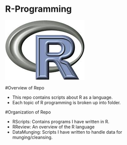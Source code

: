 # R-Programming

![R](R.jpeg)

#Overview of Repo
  - This repo contains scripts about R as a language. 
  - Each topic of R programming is broken up into folder.
  
#Organization of Repo

  - RScripts: Contains programs I have written in R.
  - RReview: An overview of the R language
  - DataMunging: Scripts I have written to handle data for munging/cleansing.

